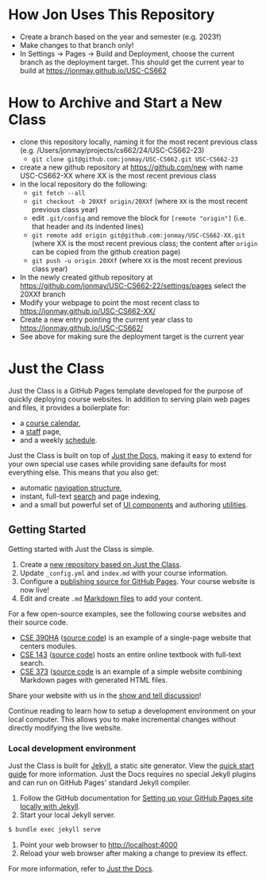 # How Jon Uses This Repository

- Create a branch based on the year and semester (e.g. 2023f)
- Make changes to that branch only!
- In Settings -> Pages -> Build and Deployment, choose the current branch as the deployment target. This should get the current year to build at https://jonmay.github.io/USC-CS662

# How to Archive and Start a New Class

- clone this repository locally, naming it for the most recent previous class (e.g. /Users/jonmay/projects/cs662/24/USC-CS662-23)
  - `git clone git@github.com:jonmay/USC-CS662.git USC-CS662-23`
- create a new github repository at https://github.com/new with name USC-CS662-XX where XX is the most recent previous class
- in the local repository do the following:
  - `git fetch --all`
  - `git checkout -b 20XXf origin/20XXf` (where `XX` is the most recent previous class year)
  - edit `.git/config` and remove the block for `[remote "origin"]` (i.e. that header and its indented lines)
  - `git remote add origin git@github.com:jonmay/USC-CS662-XX.git` (where XX is the most recent previous class; the content after `origin` can be copied from the github creation page)
  - `git push -u origin 20XXf` (where `XX` is the most recent previous class year)
- In the newly created github repository at https://github.com/jonmay/USC-CS662-22/settings/pages select the 20XXf branch
- Modify your webpage to point the most recent class to https://jonmay.github.io/USC-CS662-XX/
- Create a new entry pointing the current year class to https://jonmay.github.io/USC-CS662/
- See above for making sure the deployment target is the current year
      
# Just the Class

Just the Class is a GitHub Pages template developed for the purpose of quickly deploying course websites. In addition to serving plain web pages and files, it provides a boilerplate for:

- a [course calendar](calendar.md),
- a [staff](staff.md) page,
- and a weekly [schedule](schedule.md).

Just the Class is built on top of [Just the Docs](https://github.com/pmarsceill/just-the-docs), making it easy to extend for your own special use cases while providing sane defaults for most everything else. This means that you also get:

- automatic [navigation structure](https://pmarsceill.github.io/just-the-docs/docs/navigation-structure/),
- instant, full-text [search](https://pmarsceill.github.io/just-the-docs/docs/search/) and page indexing,
- and a small but powerful set of [UI components](https://pmarsceill.github.io/just-the-docs/docs/ui-components) and authoring [utilities](https://pmarsceill.github.io/just-the-docs/docs/utilities).

## Getting Started

Getting started with Just the Class is simple.

1. Create a [new repository based on Just the Class](https://github.com/kevinlin1/just-the-class/generate).
1. Update `_config.yml` and `index.md` with your course information.
1. Configure a [publishing source for GitHub Pages](https://help.github.com/en/articles/configuring-a-publishing-source-for-github-pages). Your course website is now live!
1. Edit and create `.md` [Markdown files](https://guides.github.com/features/mastering-markdown/) to add your content.

For a few open-source examples, see the following course websites and their source code.

- [CSE 390HA](https://courses.cs.washington.edu/courses/cse390ha/20au/) ([source code](https://gitlab.cs.washington.edu/cse390ha/20au/website)) is an example of a single-page website that centers modules.
- [CSE 143](https://courses.cs.washington.edu/courses/cse143/20au/) ([source code](https://gitlab.cs.washington.edu/cse143/20au/website)) hosts an entire online textbook with full-text search.
- [CSE 373](https://courses.cs.washington.edu/courses/cse373/21su/) ([source code](https://gitlab.cs.washington.edu/cse373-root/21su/website) is an example of a simple website combining Markdown pages with generated HTML files.

Share your website with us in the [show and tell discussion](https://github.com/kevinlin1/just-the-class/discussions/categories/show-and-tell)!

Continue reading to learn how to setup a development environment on your local computer. This allows you to make incremental changes without directly modifying the live website.

### Local development environment

Just the Class is built for [Jekyll](https://jekyllrb.com), a static site generator. View the [quick start guide](https://jekyllrb.com/docs/) for more information. Just the Docs requires no special Jekyll plugins and can run on GitHub Pages' standard Jekyll compiler.

1. Follow the GitHub documentation for [Setting up your GitHub Pages site locally with Jekyll](https://help.github.com/en/articles/setting-up-your-github-pages-site-locally-with-jekyll).
1. Start your local Jekyll server.
```bash
$ bundle exec jekyll serve
```
1. Point your web browser to [http://localhost:4000](http://localhost:4000)
1. Reload your web browser after making a change to preview its effect.

For more information, refer to [Just the Docs](https://pmarsceill.github.io/just-the-docs/).
